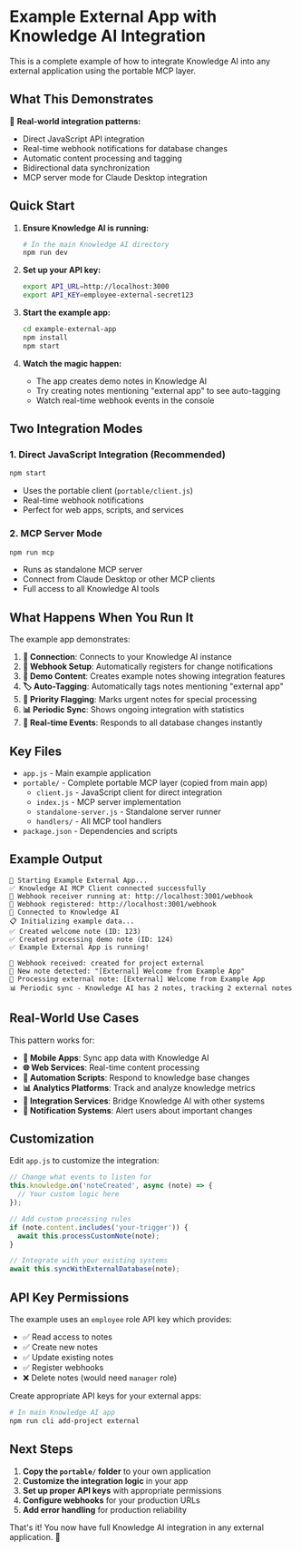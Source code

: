 # Example External App with Knowledge AI Integration

This is a complete example of how to integrate Knowledge AI into any external application using the portable MCP layer.

## What This Demonstrates

🎯 **Real-world integration patterns:**
- Direct JavaScript API integration
- Real-time webhook notifications for database changes
- Automatic content processing and tagging
- Bidirectional data synchronization
- MCP server mode for Claude Desktop integration

## Quick Start

1. **Ensure Knowledge AI is running:**
   ```bash
   # In the main Knowledge AI directory
   npm run dev
   ```

2. **Set up your API key:**
   ```bash
   export API_URL=http://localhost:3000
   export API_KEY=employee-external-secret123
   ```

3. **Start the example app:**
   ```bash
   cd example-external-app
   npm install
   npm start
   ```

4. **Watch the magic happen:**
   - The app creates demo notes in Knowledge AI
   - Try creating notes mentioning "external app" to see auto-tagging
   - Watch real-time webhook events in the console

## Two Integration Modes

### 1. Direct JavaScript Integration (Recommended)
```bash
npm start
```
- Uses the portable client (`portable/client.js`)
- Real-time webhook notifications
- Perfect for web apps, scripts, and services

### 2. MCP Server Mode  
```bash
npm run mcp
```
- Runs as standalone MCP server
- Connect from Claude Desktop or other MCP clients
- Full access to all Knowledge AI tools

## What Happens When You Run It

The example app demonstrates:

1. **🔗 Connection**: Connects to your Knowledge AI instance
2. **📡 Webhook Setup**: Automatically registers for change notifications  
3. **📝 Demo Content**: Creates example notes showing integration features
4. **🏷️ Auto-Tagging**: Automatically tags notes mentioning "external app"
5. **🚨 Priority Flagging**: Marks urgent notes for special processing
6. **📊 Periodic Sync**: Shows ongoing integration with statistics
7. **🔄 Real-time Events**: Responds to all database changes instantly

## Key Files

- `app.js` - Main example application
- `portable/` - Complete portable MCP layer (copied from main app)
  - `client.js` - JavaScript client for direct integration
  - `index.js` - MCP server implementation
  - `standalone-server.js` - Standalone server runner
  - `handlers/` - All MCP tool handlers
- `package.json` - Dependencies and scripts

## Example Output

```
🚀 Starting Example External App...
✅ Knowledge AI MCP Client connected successfully
📡 Webhook receiver running at: http://localhost:3001/webhook
📡 Webhook registered: http://localhost:3001/webhook
🔗 Connected to Knowledge AI
📋 Initializing example data...
✅ Created welcome note (ID: 123)
✅ Created processing demo note (ID: 124)
✅ Example External App is running!

📡 Webhook received: created for project external
📝 New note detected: "[External] Welcome from Example App"
🔄 Processing external note: [External] Welcome from Example App
📊 Periodic sync - Knowledge AI has 2 notes, tracking 2 external notes
```

## Real-World Use Cases

This pattern works for:

- **📱 Mobile Apps**: Sync app data with Knowledge AI
- **🌐 Web Services**: Real-time content processing
- **🤖 Automation Scripts**: Respond to knowledge base changes
- **📊 Analytics Platforms**: Track and analyze knowledge metrics
- **🔄 Integration Services**: Bridge Knowledge AI with other systems
- **📧 Notification Systems**: Alert users about important changes

## Customization

Edit `app.js` to customize the integration:

```javascript
// Change what events to listen for
this.knowledge.on('noteCreated', async (note) => {
  // Your custom logic here
});

// Add custom processing rules  
if (note.content.includes('your-trigger')) {
  await this.processCustomNote(note);
}

// Integrate with your existing systems
await this.syncWithExternalDatabase(note);
```

## API Key Permissions

The example uses an `employee` role API key which provides:
- ✅ Read access to notes
- ✅ Create new notes  
- ✅ Update existing notes
- ✅ Register webhooks
- ❌ Delete notes (would need `manager` role)

Create appropriate API keys for your external apps:
```bash
# In main Knowledge AI app
npm run cli add-project external
```

## Next Steps

1. **Copy the `portable/` folder** to your own application
2. **Customize the integration logic** in your app  
3. **Set up proper API keys** with appropriate permissions
4. **Configure webhooks** for your production URLs
5. **Add error handling** for production reliability

That's it! You now have full Knowledge AI integration in any external application. 🎉